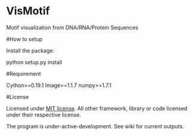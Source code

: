 # VisMotif
Motif visualization from DNA/RNA/Protein Sequences

#How to setup

Install the package:

python setup.py install

#Requirement

Cython>=0.19.1
Image>=1.1.7
numpy>=1.7.1

#License

Licensed under [MIT license](http://www.opensource.org/licenses/MIT). All other framework, library or code licensed under their respective license.



The program is under-active-development. See wiki for current outputs.
